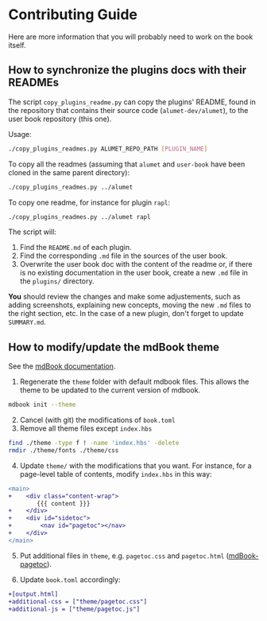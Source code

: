 <!-- markdownlint-disable MD029 -->
# Contributing Guide

Here are more information that you will probably need to work on the book itself.

## How to synchronize the plugins docs with their READMEs

The script `copy_plugins_readme.py` can copy the plugins' README, found in the repository that contains their source code (`alumet-dev/alumet`), to the user book repository (this one).

Usage:

```sh
./copy_plugins_readmes.py ALUMET_REPO_PATH [PLUGIN_NAME]
```

To copy all the readmes (assuming that `alumet` and `user-book` have been cloned in the same parent directory):

```sh
./copy_plugins_readmes.py ../alumet
```

To copy one readme, for instance for plugin `rapl`:

```sh
./copy_plugins_readmes.py ../alumet rapl
```

The script will:
1. Find the `README.md` of each plugin.
2. Find the corresponding `.md` file in the sources of the user book.
3. Overwrite the user book doc with the content of the readme or, if there is no existing documentation in the user book, create a new `.md` file in the `plugins/` directory.

**You** should review the changes and make some adjustements, such as adding screenshots, explaining new concepts, moving the new `.md` files to the right section, etc.
In the case of a new plugin, don't forget to update `SUMMARY.md`.

## How to modify/update the mdBook theme

See the [mdBook documentation](https://rust-lang.github.io/mdBook/format/theme/index.html).

1. Regenerate the `theme` folder with default mdbook files. This allows the theme to be updated to the current version of mdbook.

```sh
mdbook init --theme
```

2. Cancel (with git) the modifications of `book.toml`
3. Remove all theme files except `index.hbs`

```sh
find ./theme -type f ! -name 'index.hbs' -delete
rmdir ./theme/fonts ./theme/css
```

4. Update `theme/` with the modifications that you want. For instance, for a page-level table of contents, modify `index.hbs` in this way:

```diff
<main>
+    <div class="content-wrap">
        {{{ content }}}
+    </div>
+    <div id="sidetoc">
+        <nav id="pagetoc"></nav>
+    </div>
</main>
```

5. Put additional files in `theme`, e.g. `pagetoc.css` and `pagetoc.html` ([mdBook-pagetoc](https://github.com/JorelAli/mdBook-pagetoc/tree/master/theme)).

6. Update `book.toml` accordingly:

```diff
+[output.html]
+additional-css = ["theme/pagetoc.css"]
+additional-js = ["theme/pagetoc.js"]
```

